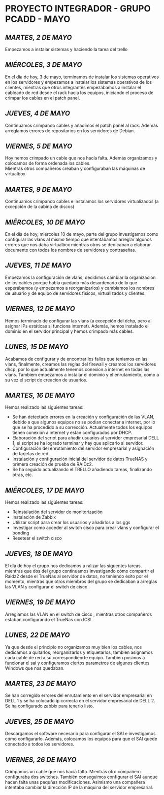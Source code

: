 # PROYECTO INTEGRADOR - GRUPO PCADD - MAYO
## *MARTES, 2 DE MAYO*   
Empezamos a instalar sistemas y haciendo la tarea del trello
## *MIÉRCOLES, 3 DE MAYO*   
En el día de hoy, 3 de mayo, terminamos de instalar los sistemas operativos en los servidores y empezamos a instalar los sistemas operativos de los clientes, mientras que otros integrantes empezábamos a instalar el cableado de red desde el rack hacia los equipos, iniciando el proceso de crimpar los cables en el patch panel.
## *JUEVES, 4 DE MAYO*
Continuamos crimpando cables y añadimos el patch panel al rack. Además arreglamos errores de repositorios en los servidores de Debian.
## *VIERNES, 5 DE MAYO*
Hoy hemos crimpado un cable que nos hacía falta.  Además organizamos y colocamos de forma ordenada los cables.  
Mientras otros compañeros creaban y configuraban las máquinas de virtualbox.
## *MARTES, 9 DE MAYO*
Continuamos crimpando cables e instalamos los servidores virtualizados (a excepción de la cabina de discos)
## *MIÉRCOLES, 10 DE MAYO*
En el día de hoy, miércoles 10 de mayo, parte del grupo investigamos como configurar las vlans al mismo tiempo que intentábamos arreglar algunos errores que nos daba virtualbox mientras otros se dedicaban a elaborar documento con todos los nombres de servidores y contraseñas.
## *JUEVES, 11 DE MAYO*
Empezamos la configuración de vlans, decidimos cambiar la organización de los cables porque había quedado más desordenado de lo que esperábamos (y empezamos a reorganizarlos) y cambiamos los nombres de usuario y de equipo de servidores fisicos, virtualizados y clientes.
## *VIERNES, 12 DE MAYO*
Hemos terminado de configurar las vlans (a excepción del dchp, pero al asignar IPs estáticas si funciona internet). Además, hemos instalado el dominio en el servidor principal y hemos crimpado más cables.
## *LUNES, 15 DE MAYO*
Acabamos de configurar y de encontrar los fallos que teniamos en las vlans, finalmente, creamos las reglas del firewall y creamos los servidores dhcp, por lo 
que actualmente tenemos conexion a internet en todas las vlans. Tambiem empezamos a instalar el dominio y el enrutamiento, como a su vez el script de creacion 
de usuarios.
## *MARTES, 16 DE MAYO*
Hemos realizado las siguientes tareas: 
- Se han detectado errores en la creación y configuración de las VLAN, debido a que algunos equipos no se podian conectar a internet, por lo que se ha procedido a su corrección. Actualmente todos los equipos tienen conexión a internet y estan configurados por DHCP. 
- Elaboración del script para añadir usuarios al servidor empresarial DELL 1, el script se ha logrado terminar y hay que aplicarlo al servidor. 
- Configuración del enrutamiento del servidor empresarial y asignación de tarjetas de red.
- Instalación y configuración inicial del servidor de datos TrueNAS y primera creación de prueba de RAIDz2.
- Se ha seguido actualizando el TRELLO añadiendo tareas, finalizando otras, etc.
## *MIÉRCOLES, 17 DE MAYO*
Hemos realizado las siguientes tareas:
- Reinstalación del servidor de monitorización 
- Instalación de Zabbix
- Utilizar script para crear los usuarios y añadirlos a los ggs
- Investigar como acceder al switch cisco para crear vlans y configurar el bonding
- Resetear el switch cisco
## *JUEVES, 18 DE MAYO*
El día de hoy el grupo nos dedicamos a ralizar las siguentes tareas, mientras que dos del grupo continuamos investigando cómo compartir el Raidz2 desde el TrueNas al servidor de datos, no teniendo éxito por el momento, mientras que otros miembros del grupo se dedicaban a arreglas las VLAN y configurar el switch de cisco.
## *VIERNES, 19 DE MAYO*
Arreglamos las VLAN en el switch de cisco , mientras otros compañeros estaban configurando  el TrueNas con ICSI.
## *LUNES, 22 DE MAYO*
Ya que desde el principio no organizamos muy bien los cables, nos dedicamos a quitarlos, reorganizarlos y etiquetarlos, tambien asignamos cada cable de red a su correspondienrte equipo. Tambien posimos a funcionar el sai y configuramos ciertos parametros de algunos clientes Windows que nos quedaban.
## *MARTES, 23 DE MAYO*
Se han corregido errores del enrutamiento en el servidor empresarial en DELL 1 y se ha colocado ip correcta en el servidor empresarial de DELL 2. Se ha configurado zabbix para tenerlo listo.
## *JUEVES, 25 DE MAYO*
Descargamos el software necesario para configurar el SAI e investigamos cómo configurarlo. Además, colocamos los equipos para que el SAI quede conectado a todos los servidores.
## *VIERNES, 26 DE MAYO*
Crimpamos un cable que nos hacía falta.
Mientras otro compañero configuraba dos switches.
También conseguimos configurar el SAI aunque hacen falta unas pequñas modificaciones.
Asimismo una compañera intentaba cambiar la dirección IP de la máquina del servidor empresarial.
